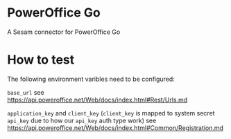 # PowerOffice Go
A Sesam connector for PowerOffice Go

# How to test

The following environment varibles need to be configured:

`base_url` see https://api.poweroffice.net/Web/docs/index.html#Rest/Urls.md

`application_key` and `client_key` (`client_key` is mapped to system secret `api_key` due to how our `api_key` auth type work) see https://api.poweroffice.net/Web/docs/index.html#Common/Registration.md

